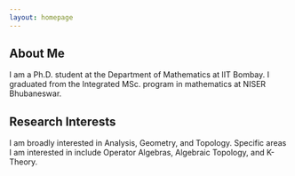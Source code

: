 ```yaml
---
layout: homepage
---
```


## About Me

I am a Ph.D. student at the Department of Mathematics at IIT Bombay. I graduated from the Integrated MSc. program in mathematics at NISER Bhubaneswar.
## Research Interests

I am broadly interested in Analysis, Geometry, and Topology. Specific areas I am interested in include Operator Algebras, Algebraic Topology, and K-Theory. 



